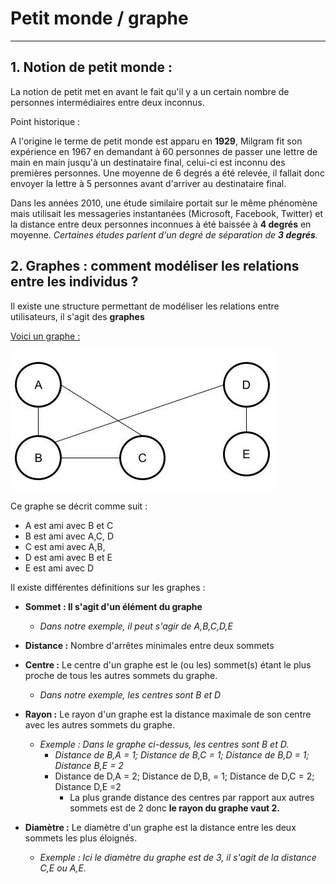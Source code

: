 # Petit monde / graphe 

------

## 1. Notion de petit monde :

La notion de petit met en avant le fait qu'il y a un certain nombre de personnes intermédiaires entre deux inconnus.

Point historique :

A l'origine le terme de petit monde est apparu en **1929**, Milgram fit son expérience en 1967 en demandant à 60 personnes de passer une lettre de main en main jusqu'à un destinataire final, celui-ci est inconnu des premières personnes. Une moyenne de 6 degrés a été relevée, il fallait donc envoyer la lettre à 5 personnes avant d'arriver au destinataire final.

Dans les années 2010, une étude similaire portait sur le même phénomène mais utilisait les messageries instantanées (Microsoft, Facebook, Twitter) et la distance entre deux personnes inconnues à été baissée à **4 degrés** en moyenne. *Certaines études parlent d'un degré de séparation de **3 degrés**.*

## 2. Graphes : comment modéliser les relations entre les individus ?

Il existe une structure permettant de modéliser les relations entre utilisateurs, il s'agit des **graphes**

<u>Voici un graphe :</u> 

![Graphes_cours.jpg](./Images/Graphes_cours.jpg)

Ce graphe se décrit comme suit : 

- A est ami avec B et C
- B est ami avec A,C, D
- C est ami avec A,B,
- D est ami avec B et E
- E est ami avec D

Il existe différentes définitions sur les graphes :

- **Sommet : Il s'agit d'un élément du graphe**
    - *Dans notre exemple, il peut s'agir de A,B,C,D,E*
- **Distance :** Nombre d'arrêtes minimales entre deux sommets
- **Centre :** Le centre d'un graphe est le (ou les) sommet(s) étant le plus proche de tous les autres sommets du graphe.
    - *Dans notre exemple, les centres sont B et D*
- **Rayon :** Le rayon d'un graphe est la distance maximale de son centre avec les autres sommets du graphe.
    - *Exemple : Dans le graphe ci-dessus, les centres sont B et D.*
        - *Distance de B,A = 1; Distance de B,C = 1; Distance de B,D = 1; Distance B,E = 2*
        - Distance de D,A = 2; Distance de D,B, = 1; Distance de D,C = 2; Distance D,E =2
            - La plus grande distance des centres par rapport aux autres sommets est de 2 donc **le rayon du graphe vaut 2.**
    
- **Diamètre :** Le diamètre d'un graphe est la distance entre les deux sommets les plus éloignés.
    - *Exemple : Ici le diamètre du graphe est de 3, il s'agit de la distance C,E ou A,E.*

